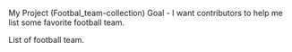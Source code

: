 My Project (Footbal_team-collection)
Goal - I want contributors to help me list some favorite football team.

List of football team.